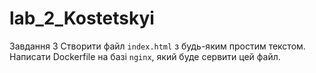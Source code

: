 # lab_2_Kostetskyi
Завдання 3 Створити файл `index.html` з будь-яким простим текстом. Написати Dockerfile на базі `nginx`, який буде сервити цей файл.
